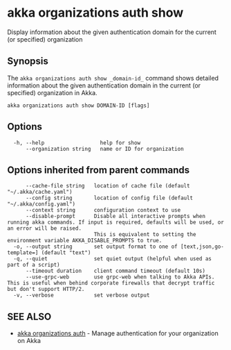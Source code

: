 # akka organizations auth show

Display information about the given authentication domain for the current (or specified) organization

## Synopsis

The `akka organizations auth show _domain-id_` command shows detailed information about the given  authentication domain in the current (or specified) organization in Akka.

```
akka organizations auth show DOMAIN-ID [flags]
```

## Options

```
  -h, --help                  help for show
      --organization string   name or ID for organization
```

## Options inherited from parent commands

```
      --cache-file string   location of cache file (default "~/.akka/cache.yaml")
      --config string       location of config file (default "~/.akka/config.yaml")
      --context string      configuration context to use
      --disable-prompt      Disable all interactive prompts when running akka commands. If input is required, defaults will be used, or an error will be raised.
                            This is equivalent to setting the environment variable AKKA_DISABLE_PROMPTS to true.
  -o, --output string       set output format to one of [text,json,go-template=] (default "text")
  -q, --quiet               set quiet output (helpful when used as part of a script)
      --timeout duration    client command timeout (default 10s)
      --use-grpc-web        use grpc-web when talking to Akka APIs. This is useful when behind corporate firewalls that decrypt traffic but don't support HTTP/2.
  -v, --verbose             set verbose output
```

## SEE ALSO

* [akka organizations auth](akka_organizations_auth.html)	 - Manage authentication for your organization on Akka
